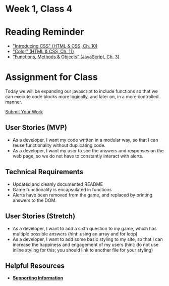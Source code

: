 # Week 1, Class 4

# Reading Reminder
* ["Introducing CSS" (HTML & CSS, Ch. 10)](https://canvas.instructure.com/courses/1370431/modules/items/18248090)
* ["Color" (HTML & CSS, Ch. 11)](https://canvas.instructure.com/courses/1370431/modules/items/18248091)
* [“Functions, Methods & Objects” (JavaScript, Ch. 3)](https://canvas.instructure.com/courses/1370431/modules/items/18248092)

# Assignment for Class
Today we will be expanding our javascript to include functions so that we can execute code blocks more logically, and later on, in a more controlled manner.

[Submit Your Work](https://canvas.instructure.com/courses/1370431/modules/items/18248093)

## User Stories (MVP)
 - As a developer, I want my code written in a modular way, so that I can reuse functionality without duplicating code.
 - As a developer, I want my user to see the answers and responses on the web page, so we do not have to constantly interact with alerts.

## Technical Requirements
 - Updated and cleanly documented README
 - Game functionality is encapsulated in functions
 - Alerts have been removed from the game, and replaced by printing answers to the DOM.

## User Stories (Stretch)
- As a developer, I want to add a sixth question to my game, which has multiple possible answers (hint: using an array and for loop)
- As a developer, I want to add some basic styling to my site, so that I can increase the happiness and engagement of my users (hint: do not use inline styling for this; you should link to another file for your styling)

## Helpful Resources
- [**Supporting Information**](support.md)
